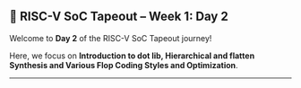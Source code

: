 ## 🌟 RISC-V SoC Tapeout – Week 1: Day 2

Welcome to **Day 2** of the RISC-V SoC Tapeout journey!

Here, we focus on **Introduction to dot lib, Hierarchical and flatten Synthesis and Various Flop Coding Styles and Optimization**.

---


